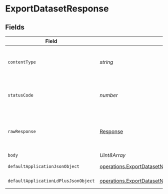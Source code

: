 # ExportDatasetResponse


## Fields

| Field                                                                                                                                  | Type                                                                                                                                   | Required                                                                                                                               | Description                                                                                                                            |
| -------------------------------------------------------------------------------------------------------------------------------------- | -------------------------------------------------------------------------------------------------------------------------------------- | -------------------------------------------------------------------------------------------------------------------------------------- | -------------------------------------------------------------------------------------------------------------------------------------- |
| `contentType`                                                                                                                          | *string*                                                                                                                               | :heavy_check_mark:                                                                                                                     | HTTP response content type for this operation                                                                                          |
| `statusCode`                                                                                                                           | *number*                                                                                                                               | :heavy_check_mark:                                                                                                                     | HTTP response status code for this operation                                                                                           |
| `rawResponse`                                                                                                                          | [Response](https://developer.mozilla.org/en-US/docs/Web/API/Response)                                                                  | :heavy_check_mark:                                                                                                                     | Raw HTTP response; suitable for custom response parsing                                                                                |
| `body`                                                                                                                                 | *Uint8Array*                                                                                                                           | :heavy_minus_sign:                                                                                                                     | N/A                                                                                                                                    |
| `defaultApplicationJsonObject`                                                                                                         | [operations.ExportDatasetNativeResponseBody](../../models/operations/exportdatasetnativeresponsebody.md)                               | :heavy_minus_sign:                                                                                                                     | Default Response.                                                                                                                      |
| `defaultApplicationLdPlusJsonObject`                                                                                                   | [operations.ExportDatasetNativeResponseDefaultResponseBody](../../models/operations/exportdatasetnativeresponsedefaultresponsebody.md) | :heavy_minus_sign:                                                                                                                     | Default Response.                                                                                                                      |